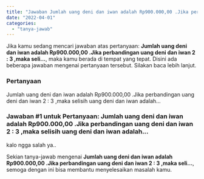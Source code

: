 ```yaml
---
title: "Jawaban Jumlah uang deni dan iwan adalah Rp900.000,00 .Jika perbandingan uang deni dan iwan 2 : 3 ,maka seli..."
date: "2022-04-01"
categories: 
  - "tanya-jawab"
---
```


Jika kamu sedang mencari jawaban atas pertanyaan: **Jumlah uang deni dan iwan adalah Rp900.000,00 .Jika perbandingan uang deni dan iwan 2 : 3 ,maka seli...**, maka kamu berada di tempat yang tepat. Disini ada beberapa jawaban mengenai pertanyaan tersebut. Silakan baca lebih lanjut.

### Pertanyaan

Jumlah uang deni dan iwan adalah Rp900.000,00 .Jika perbandingan uang deni dan iwan 2 : 3 ,maka selisih uang deni dan iwan adalah...

### Jawaban #1 untuk Pertanyaan: Jumlah uang deni dan iwan adalah Rp900.000,00 .Jika perbandingan uang deni dan iwan 2 : 3 ,maka selisih uang deni dan iwan adalah...

kalo ngga salah ya..

Sekian tanya-jawab mengenai **Jumlah uang deni dan iwan adalah Rp900.000,00 .Jika perbandingan uang deni dan iwan 2 : 3 ,maka seli...**, semoga dengan ini bisa membantu menyelesaikan masalah kamu.
